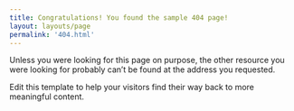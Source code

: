 ```yaml
---
title: Congratulations! You found the sample 404 page!
layout: layouts/page
permalink: '404.html'
---
```


Unless you were looking for this page on purpose, the other resource you were looking for probably can’t be found at the address you requested.

Edit this template to help your visitors find their way back to more meaningful content.
